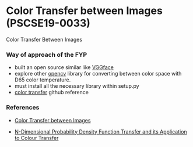 # Color Transfer between Images (PSCSE19-0033)
Color Transfer Between Images 

### Way of approach of the FYP
- built an open source similar like [VGGface](https://github.com/rcmalli/keras-vggface) 
- explore other [opencv](https://opencv-python-tutroals.readthedocs.io/en/latest/py_tutorials/py_tutorials.html) library for converting between color space with D65 color temperature.
- must install all the necessary library within setup.py
- [color transfer](https://github.com/jrosebr1/color_transfer) github reference 

### References
- [Color Transfer between Images](https://www.cs.tau.ac.il/~turkel/imagepapers/ColorTransfer.pdf)

- [N-Dimensional Probability Density Function Transfer and its Application to Colour Transfer](http://citeseerx.ist.psu.edu/viewdoc/download?doi=10.1.1.524.6154&rep=rep1&type=pdf)